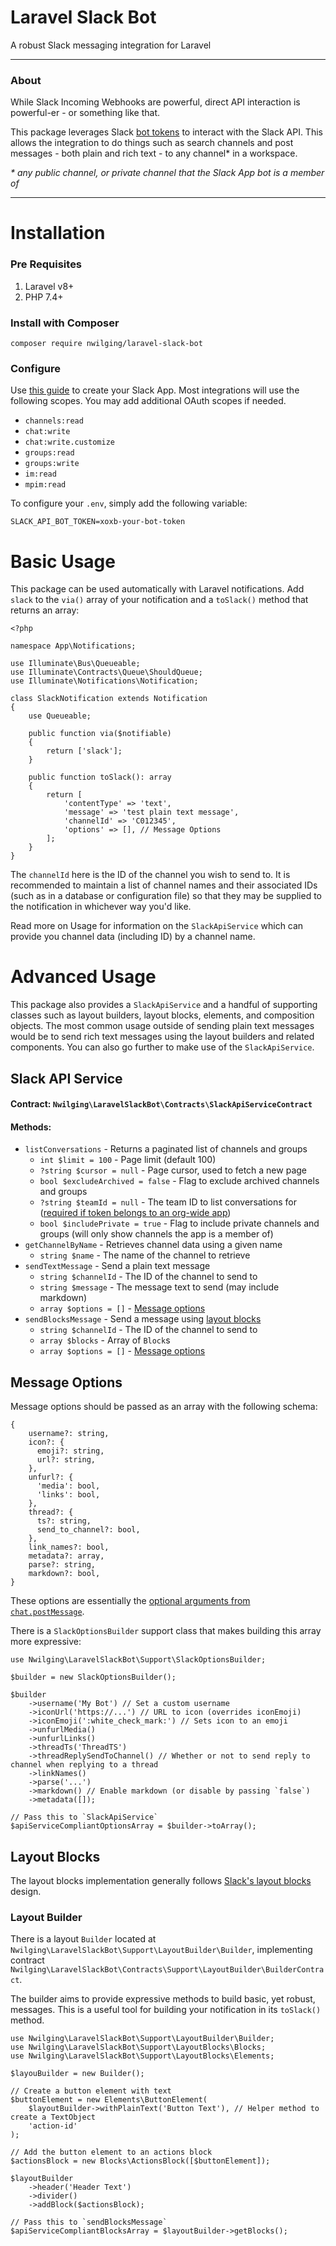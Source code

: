 # Laravel Slack Bot

A robust Slack messaging integration for Laravel

---

### About

While Slack Incoming Webhooks are powerful, direct API interaction is powerful-er - or
something like that.

This package leverages Slack [bot tokens](https://api.slack.com/authentication/token-types#bot) to
interact with the Slack API. This allows the integration to do things such as search channels
and post messages - both plain and rich text - to any channel* in a workspace.

_* any public channel, or private channel that the Slack App bot is a member of_

---

# Installation

### Pre Requisites

1. Laravel v8+
2. PHP 7.4+

### Install with Composer

```
composer require nwilging/laravel-slack-bot
```

### Configure

Use [this guide](https://api.slack.com/authentication/basics) to create your Slack App. Most
integrations will use the following scopes. You may add additional OAuth scopes if needed.
* `channels:read`
* `chat:write`
* `chat:write.customize`
* `groups:read`
* `groups:write`
* `im:read`
* `mpim:read`

To configure your `.env`, simply add the following variable:
```
SLACK_API_BOT_TOKEN=xoxb-your-bot-token
```

# Basic Usage

This package can be used automatically with Laravel notifications. Add `slack` to the
`via()` array of your notification and a `toSlack()` method that returns an array:
```phpt
<?php

namespace App\Notifications;

use Illuminate\Bus\Queueable;
use Illuminate\Contracts\Queue\ShouldQueue;
use Illuminate\Notifications\Notification;

class SlackNotification extends Notification
{
    use Queueable;

    public function via($notifiable)
    {
        return ['slack'];
    }

    public function toSlack(): array
    {
        return [
            'contentType' => 'text',
            'message' => 'test plain text message',
            'channelId' => 'C012345',
            'options' => [], // Message Options
        ];
    }
}
```

The `channelId` here is the ID of the channel you wish to send to. It is recommended to
maintain a list of channel names and their associated IDs (such as in a database or configuration
file) so that they may be supplied to the notification in whichever way you'd like.

Read more on Usage for information on the `SlackApiService` which can provide you channel
data (including ID) by a channel name.

# Advanced Usage

This package also provides a `SlackApiService` and a handful of supporting classes such
as layout builders, layout blocks, elements, and composition objects. The most common usage
outside of sending plain text messages would be to send rich text messages using the layout
builders and related components. You can also go further to make use of the `SlackApiService`.

## Slack API Service

#### Contract: `Nwilging\LaravelSlackBot\Contracts\SlackApiServiceContract`
#### Methods:
* `listConversations` - Returns a paginated list of channels and groups
  * `int $limit = 100` - Page limit (default 100)
  * `?string $cursor = null` - Page cursor, used to fetch a new page
  * `bool $excludeArchived = false` - Flag to exclude archived channels and groups
  * `?string $teamId = null` - The team ID to list conversations for ([required if token
belongs to an org-wide app](https://api.slack.com/methods/conversations.list#arg_team_id))
  * `bool $includePrivate = true` - Flag to include private channels and groups (will only
show channels the app is a member of)
* `getChannelByName` - Retrieves channel data using a given name
  * `string $name` - The name of the channel to retrieve
* `sendTextMessage` - Send a plain text message
  * `string $channelId` - The ID of the channel to send to
  * `string $message` - The message text to send (may include markdown)
  * `array $options = []` - [Message options](#message-options)
* `sendBlocksMessage` - Send a message using [layout blocks](#layout-blocks)
  * `string $channelId` - The ID of the channel to send to
  * `array $blocks` - Array of `Block`s
  * `array $options = []` - [Message options](#message-options)

## Message Options
Message options should be passed as an array with the following schema:
```
{
    username?: string,
    icon?: {
      emoji?: string,
      url?: string,
    },
    unfurl?: {
      'media': bool,
      'links': bool,
    },
    thread?: {
      ts?: string,
      send_to_channel?: bool,
    },
    link_names?: bool,
    metadata?: array,
    parse?: string,
    markdown?: bool,
}
```
These options are essentially the [optional arguments from `chat.postMessage`](https://api.slack.com/methods/chat.postMessage#args).

There is a `SlackOptionsBuilder` support class that makes building this array more expressive:
```phpt
use Nwilging\LaravelSlackBot\Support\SlackOptionsBuilder;

$builder = new SlackOptionsBuilder();

$builder
    ->username('My Bot') // Set a custom username
    ->iconUrl('https://...') // URL to icon (overrides iconEmoji)
    ->iconEmoji(':white_check_mark:') // Sets icon to an emoji
    ->unfurlMedia()
    ->unfurlLinks()
    ->threadTs('ThreadTS')
    ->threadReplySendToChannel() // Whether or not to send reply to channel when replying to a thread
    ->linkNames()
    ->parse('...')
    ->markdown() // Enable markdown (or disable by passing `false`)
    ->metadata([]);

// Pass this to `SlackApiService`
$apiServiceCompliantOptionsArray = $builder->toArray();
```

## Layout Blocks

The layout blocks implementation generally follows [Slack's layout blocks](https://api.slack.com/reference/block-kit/blocks)
design.

### Layout Builder

There is a layout `Builder` located at `Nwilging\LaravelSlackBot\Support\LayoutBuilder\Builder`,
implementing contract `Nwilging\LaravelSlackBot\Contracts\Support\LayoutBuilder\BuilderContract`.

The builder aims to provide expressive methods to build basic, yet robust, messages. This
is a useful tool for building your notification in its `toSlack()` method.

```phpt
use Nwilging\LaravelSlackBot\Support\LayoutBuilder\Builder;
use Nwilging\LaravelSlackBot\Support\LayoutBlocks\Blocks;
use Nwilging\LaravelSlackBot\Support\LayoutBlocks\Elements;

$layouBuilder = new Builder();

// Create a button element with text
$buttonElement = new Elements\ButtonElement(
    $layoutBuilder->withPlainText('Button Text'), // Helper method to create a TextObject
    'action-id'
);

// Add the button element to an actions block
$actionsBlock = new Blocks\ActionsBlock([$buttonElement]);

$layoutBuilder
    ->header('Header Text')
    ->divider()
    ->addBlock($actionsBlock);

// Pass this to `sendBlocksMessage`
$apiServiceCompliantBlocksArray = $layoutBuilder->getBlocks();
```
